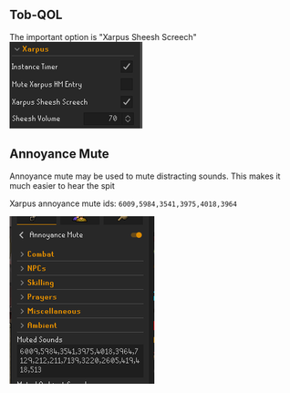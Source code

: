 


## Tob-QOL
The important option is "Xarpus Sheesh Screech" \
![](/assets/img/Plugins-4.png)

## Annoyance Mute
Annoyance mute may be used to mute distracting sounds. This makes it much easier to hear the spit

Xarpus annoyance mute ids: `6009,5984,3541,3975,4018,3964`

![](/assets/img/Plugins-3.png)